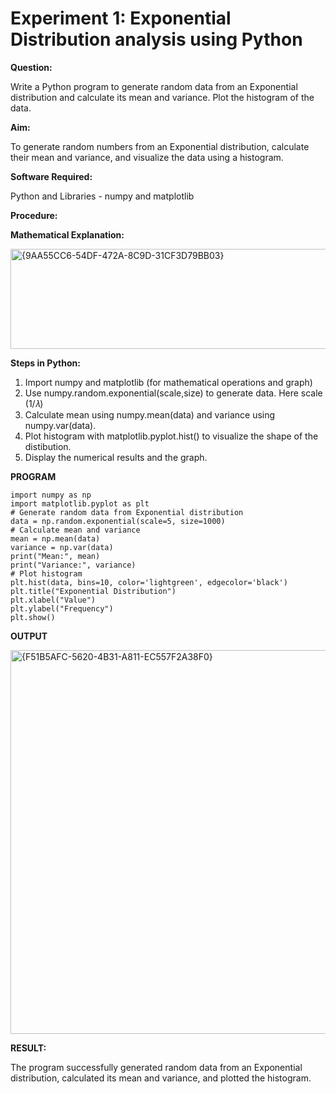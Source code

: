 # Experiment 1: Exponential Distribution analysis using Python 

**Question:**

Write a Python program to generate random data from an Exponential distribution and 
calculate its mean and variance. Plot the histogram of the data.

**Aim:**  

To generate random numbers from an Exponential distribution, calculate their mean and 
variance, and visualize the data using a histogram. 

**Software Required:**  

Python and Libraries - numpy and matplotlib

**Procedure:**   

**Mathematical Explanation:** 

 <img width="674" height="160" alt="{9AA55CC6-54DF-472A-8C9D-31CF3D79BB03}" src="https://github.com/user-attachments/assets/bce7c45a-a316-46ee-aaf6-777474ea4506" />

**Steps in Python:**  
1. Import numpy and matplotlib  (for mathematical operations and graph) 
2. Use numpy.random.exponential(scale,size) to generate data. Here scale (1/𝜆) 
3. Calculate mean using numpy.mean(data) and variance using numpy.var(data). 
4. Plot histogram with matplotlib.pyplot.hist() to visualize the shape of the distibution.  
5. Display the numerical results and the graph.

**PROGRAM**
```
import numpy as np 
import matplotlib.pyplot as plt 
# Generate random data from Exponential distribution 
data = np.random.exponential(scale=5, size=1000) 
# Calculate mean and variance 
mean = np.mean(data) 
variance = np.var(data) 
print("Mean:", mean) 
print("Variance:", variance) 
# Plot histogram 
plt.hist(data, bins=10, color='lightgreen', edgecolor='black') 
plt.title("Exponential Distribution") 
plt.xlabel("Value") 
plt.ylabel("Frequency") 
plt.show()
```

**OUTPUT**

<img width="742" height="614" alt="{F51B5AFC-5620-4B31-A811-EC557F2A38F0}" src="https://github.com/user-attachments/assets/bd9a37f9-ca51-4ca9-a99b-8f9adaf1a343" />

**RESULT:**

The program successfully generated random data from an Exponential distribution, calculated 
its mean and variance, and plotted the histogram. 
